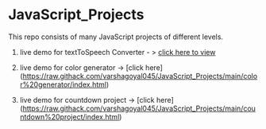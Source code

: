 # JavaScript_Projects
This repo consists of many JavaScript projects of different levels.

1) live demo for textToSpeech Converter - > [click here to view](https://raw.githack.com/varshagoyal045/JavaScript_Projects/main/TextToSpeechConverter/index.html)

2) live demo for color generator -> [click here] (https://raw.githack.com/varshagoyal045/JavaScript_Projects/main/color%20generator/index.html)

3) live demo for countdown project -> [click here] (https://raw.githack.com/varshagoyal045/JavaScript_Projects/main/countdown%20project/index.html)
